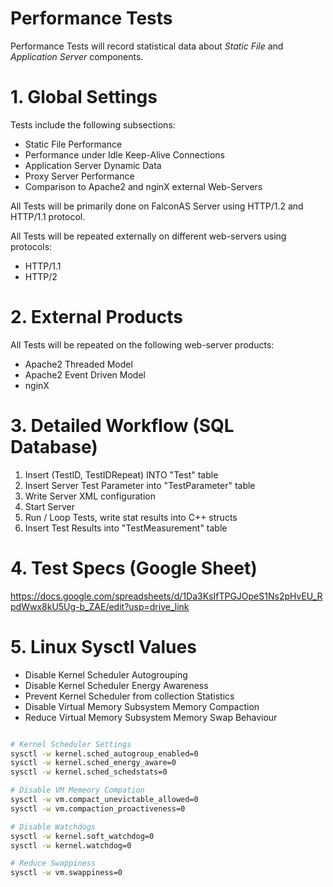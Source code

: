 # Performance Tests

Performance Tests will record statistical data about *Static File* and *Application Server* components.

# 1. Global Settings

Tests include the following subsections:

- Static File Performance
- Performance under Idle Keep-Alive Connections
- Application Server Dynamic Data
- Proxy Server Performance
- Comparison to Apache2 and nginX external Web-Servers

All Tests will be primarily done on FalconAS Server using HTTP/1.2 and HTTP/1.1 protocol.

All Tests will be repeated externally on different web-servers using protocols:

- HTTP/1.1
- HTTP/2

# 2. External Products

All Tests will be repeated on the following web-server products:

- Apache2 Threaded Model
- Apache2 Event Driven Model
- nginX

# 3. Detailed  Workflow (SQL Database)

1. Insert (TestID, TestIDRepeat) INTO "Test" table
2. Insert Server Test Parameter into "TestParameter" table
3. Write Server XML configuration
4. Start Server
5. Run / Loop Tests, write stat results into C++ structs
6. Insert Test Results into "TestMeasurement" table

# 4. Test Specs (Google Sheet)

https://docs.google.com/spreadsheets/d/1Da3KsIfTPGJOpeS1Ns2pHvEU_RpdWwx8kU5Ug-b_ZAE/edit?usp=drive_link

# 5. Linux Sysctl Values

- Disable Kernel Scheduler Autogrouping
- Disable Kernel Scheduler Energy Awareness
- Prevent Kernel Scheduler from collection Statistics
- Disable Virtual Memory Subsystem Memory Compaction
- Reduce Virtual Memory Subsystem Memory Swap Behaviour

```bash

# Kernel Scheduler Settings
sysctl -w kernel.sched_autogroup_enabled=0
sysctl -w kernel.sched_energy_aware=0
sysctl -w kernel.sched_schedstats=0

# Disable VM Memeory Compation
sysctl -w vm.compact_unevictable_allowed=0
sysctl -w vm.compaction_proactiveness=0

# Disable Watchdogs
sysctl -w kernel.soft_watchdog=0
sysctl -w kernel.watchdog=0

# Reduce Swappiness
sysctl -w vm.swappiness=0

```

